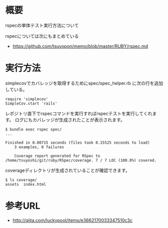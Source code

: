 # 概要
rspecの単体テスト実行方法について

rspecについては次にもまとめている
- https://github.com/tsuyopon/memo/blob/master/RUBY/rspec.md 

# 実行方法

simplecovでカバレッジを取得するためにspec/spec_helper.rb に次の行を追加している。
```
require 'simplecov' 
SimpleCov.start 'rails'
```

レポジトリ直下でrspecコマンドを実行すればrspecテストを実行してくれます。
ログにもカバレッジが生成されたことが表示されます。
```
$ bundle exec rspec spec/
...

Finished in 0.00715 seconds (files took 0.15525 seconds to load)
	3 examples, 0 failures

	Coverage report generated for RSpec to /home/tsuyoshi/git/ruby/RSpec/coverage. 7 / 7 LOC (100.0%) covered.
```

coverageディレクトリが生成されていることが確認できます。
```
$ ls coverage/
assets	index.html
```

# 参考URL
- http://qiita.com/luckypool/items/e3662170033347510c3c
